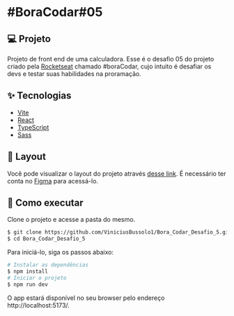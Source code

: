 # #BoraCodar#05

## 💻 Projeto

Projeto de front end de uma calculadora. Esse é o desafio 05 do projeto criado pela <a href="https://www.rocketseat.com.br/">Rocketseat</a> chamado #boraCodar, cujo intuito é desafiar os devs e testar suas habilidades na proramação.

## ✨ Tecnologias

- [Vite](https://vitejs.dev/)
- [React](https://reactjs.org)
- [TypeScript](https://www.typescriptlang.org/)
- [Sass](https://sass-lang.com/)

## 🔖 Layout

Você pode visualizar o layout do projeto através [desse link](https://www.figma.com/community/file/1202607074523509182). É necessário ter conta no [Figma](http://figma.com/) para acessá-lo.

## 🚀 Como executar

Clone o projeto e acesse a pasta do mesmo.

```bash
$ git clone https://github.com/ViniciusBussolo1/Bora_Codar_Desafio_5.git
$ cd Bora_Codar_Desafio_5
```

Para iniciá-lo, siga os passos abaixo:

```bash
# Instalar as dependências
$ npm install
# Iniciar o projeto
$ npm run dev
```

O app estará disponível no seu browser pelo endereço http://localhost:5173/.
